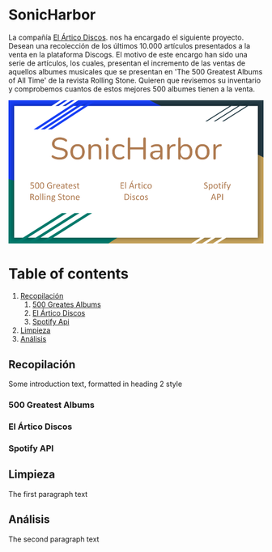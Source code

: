 # SonicHarbor

La compañía [El Ártico Discos](https://www.discogs.com/es/seller/elarticodiscos/profile "El Ártico Discos"). nos ha encargado el siguiente proyecto. Desean una recolección de los últimos 10.000 artículos presentados a la venta en la plataforma Discogs. El motivo de este encargo han sido una serie de artículos, los cuales, presentan el incremento de las ventas de aquellos albumes musicales que se presentan en 'The 500 Greatest Albums of All Time' de la revista Rolling Stone. Quieren que revisemos su inventario y comprobemos cuantos de estos mejores 500 albumes tienen a la venta.

![portada](https://github.com/jvr0/SonicHarbor/blob/main/img/SonicHarbor.png)

# Table of contents
1. [Recopilación](#recopilacion)
    1. [500 Greates Albums](#greatest)
    2. [El Ártico Discos](#artico)
    3. [Spotify Api](#api)
2. [Limpieza](#limpieza)
3. [Análisis](#analisis)

## Recopilación <a name="recopilacion"></a>
Some introduction text, formatted in heading 2 style

### 500 Greatest Albums <a name="recopilacion"></a>
### El Ártico Discos <a name="artico"></a>
### Spotify API <a name="api"></a>


## Limpieza <a name="limpieza"></a>
The first paragraph text

## Análisis <a name="analisis"></a>
The second paragraph text